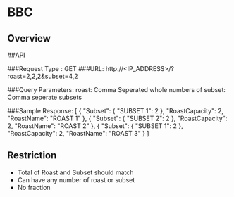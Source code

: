# BBC

## Overview


##API

###Request Type : GET
###URL: http://<IP_ADDRESS>/?roast=2,2,2&subset=4,2

###Query Parameters:
roast: Comma Seperated whole numbers of 
subset: Comma seperate subsets


###Sample Response:
	[
	{
	"Subset": {
	"SUBSET 1": 2
	},
	"RoastCapacity": 2,
	"RoastName": "ROAST 1"
	},
	{
	"Subset": {
	"SUBSET 2": 2
	},
	"RoastCapacity": 2,
	"RoastName": "ROAST 2"
	},
	{
	"Subset": {
	"SUBSET 1": 2
	},
	"RoastCapacity": 2,
	"RoastName": "ROAST 3"
	}
	]


## Restriction
* Total of Roast and Subset should match
* Can have any number of roast or subset
* No fraction

